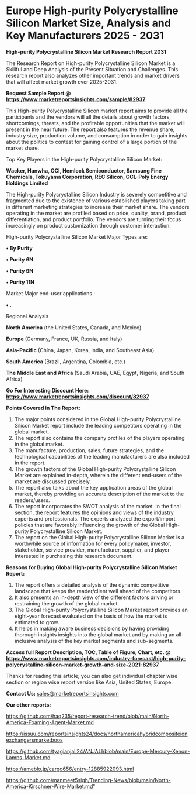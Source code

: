 # Europe High-purity Polycrystalline Silicon Market Size, Analysis and Key Manufacturers 2025 - 2031

<strong>High-purity Polycrystalline Silicon Market Research Report 2031</strong>

The Research Report on High-purity Polycrystalline Silicon Market is a Skillful and Deep Analysis of the Present Situation and Challenges. This research report also analyzes other important trends and market drivers that will affect market growth over 2025-2031.

<strong>Request Sample Report @ <a href=https://www.marketreportsinsights.com/sample/82937>https://www.marketreportsinsights.com/sample/82937</a></strong>

This High-purity Polycrystalline Silicon market report aims to provide all the participants and the vendors will all the details about growth factors, shortcomings, threats, and the profitable opportunities that the market will present in the near future. The report also features the revenue share, industry size, production volume, and consumption in order to gain insights about the politics to contest for gaining control of a large portion of the market share.

Top Key Players in the High-purity Polycrystalline Silicon Market:

<strong>Wacker, Hanwha, OCI, Hemlock Semiconductor, Samsung Fine Chemicals, Tokuyama Corporation, REC Silicon, GCL-Poly Energy Holdings Limited</strong>

The High-purity Polycrystalline Silicon Industry is severely competitive and fragmented due to the existence of various established players taking part in different marketing strategies to increase their market share. The vendors operating in the market are profiled based on price, quality, brand, product differentiation, and product portfolio. The vendors are turning their focus increasingly on product customization through customer interaction.

High-purity Polycrystalline Silicon Market Major Types are:

<strong>• By Purity

• Purity 6N

• Purity 9N

• Purity 11N</strong>

Market Major end-user applications :

<strong>• .</strong>

Regional Analysis

</u><strong><b>North America</b></strong> (the United States, Canada, and Mexico)

<strong><b>Europe </b></strong>(Germany, France, UK, Russia, and Italy)

<strong><b>Asia-Pacific</b></strong> (China, Japan, Korea, India, and Southeast Asia)

<strong><b>South America</b></strong> (Brazil, Argentina, Colombia, etc.)

<strong><b>The Middle East and Africa</b></strong> (Saudi Arabia, UAE, Egypt, Nigeria, and South Africa)

<strong>Go For Interesting Discount Here: <a href=https://www.marketreportsinsights.com/discount/82937>https://www.marketreportsinsights.com/discount/82937</a></strong>

<strong>Points Covered in The Report:</strong>
<ol>
  <li>The major points considered in the Global High-purity Polycrystalline Silicon Market report include the leading competitors operating in the global market.</li>
  <li>The report also contains the company profiles of the players operating in the global market.</li>
  <li>The manufacture, production, sales, future strategies, and the technological capabilities of the leading manufacturers are also included in the report.</li>
  <li>The growth factors of the Global High-purity Polycrystalline Silicon Market are explained in-depth, wherein the different end-users of the market are discussed precisely.</li>
  <li>The report also talks about the key application areas of the global market, thereby providing an accurate description of the market to the readers/users.</li>
  <li>The report incorporates the SWOT analysis of the market. In the final section, the report features the opinions and views of the industry experts and professionals. The experts analyzed the export/import policies that are favorably influencing the growth of the Global High-purity Polycrystalline Silicon Market.</li>
  <li>The report on the Global High-purity Polycrystalline Silicon Market is a worthwhile source of information for every policymaker, investor, stakeholder, service provider, manufacturer, supplier, and player interested in purchasing this research document.</li>
</ol>
<strong>Reasons for Buying Global High-purity Polycrystalline Silicon Market Report:</strong>

<ol>
  <li>The report offers a detailed analysis of the dynamic competitive landscape that keeps the reader/client well ahead of the competitors.</li>
  <li>It also presents an in-depth view of the different factors driving or restraining the growth of the global market.</li>
  <li>The Global High-purity Polycrystalline Silicon Market report provides an eight-year forecast evaluated on the basis of how the market is estimated to grow.</li>
  <li>It helps in making aware business decisions by having providing thorough insights insights into the global market and by making an all-inclusive analysis of the key market segments and sub-segments.</li>
</ol>
<strong>Access full Report Description, TOC, Table of Figure, Chart, etc. @ <a href=https://www.marketreportsinsights.com/industry-forecast/high-purity-polycrystalline-silicon-market-growth-and-size-2021-82937>https://www.marketreportsinsights.com/industry-forecast/high-purity-polycrystalline-silicon-market-growth-and-size-2021-82937</a></strong>


Thanks for reading this article; you can also get individual chapter wise section or region wise report version like Asia, United States, Europe.

<strong>Contact Us:</strong>
sales@marketreportsinsights.com

<strong>Our other reports:</strong>

<a href=https://github.com/haq235/report-research-trend/blob/main/North-America-Foaming-Agent-Market.md>https://github.com/haq235/report-research-trend/blob/main/North-America-Foaming-Agent-Market.md</a>

<a href=https://issuu.com/reportsinsights24/docs/northamericahybridcompositeionexchangersmarketboos>https://issuu.com/reportsinsights24/docs/northamericahybridcompositeionexchangersmarketboos</a>

<a href=https://github.com/tyagianjali24/ANJALI/blob/main/Europe-Mercury-Xenon-Lamps-Market.md>https://github.com/tyagianjali24/ANJALI/blob/main/Europe-Mercury-Xenon-Lamps-Market.md</a>

<a href=https://ameblo.jp/cargo656/entry-12885922093.html>https://ameblo.jp/cargo656/entry-12885922093.html</a>

<a href=https://github.com/manmeet5sigh/Trending-News/blob/main/North-America-Kirschner-Wire-Market.md>https://github.com/manmeet5sigh/Trending-News/blob/main/North-America-Kirschner-Wire-Market.md</a>"

